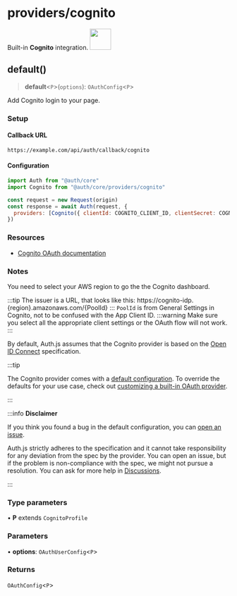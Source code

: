 # providers/cognito

<div style={{backgroundColor: "#000", display: "flex", justifyContent: "space-between", color: "#fff", padding: 16}}>
<span>Built-in <b>Cognito</b> integration.</span>
<a href="https://docs.aws.amazon.com/cognito">
  <img style={{display: "block"}} src="https://authjs.dev/img/providers/cognito.svg" height="48" width="48"/>
</a>
</div>

## default()

> **default**\<`P`\>(`options`): `OAuthConfig`\<`P`\>

Add Cognito login to your page.

### Setup

#### Callback URL
```
https://example.com/api/auth/callback/cognito
```

#### Configuration
```js
import Auth from "@auth/core"
import Cognito from "@auth/core/providers/cognito"

const request = new Request(origin)
const response = await Auth(request, {
  providers: [Cognito({ clientId: COGNITO_CLIENT_ID, clientSecret: COGNITO_CLIENT_SECRET, issuer: COGNITO_ISSUER })],
})
```

### Resources

 - [Cognito OAuth documentation](https://docs.aws.amazon.com/cognito/latest/developerguide/cognito-userpools-server-contract-reference.html)

### Notes
You need to select your AWS region to go the the Cognito dashboard.

:::tip
The issuer is a URL, that looks like this: https://cognito-idp.{region}.amazonaws.com/{PoolId}
:::
`PoolId` is from General Settings in Cognito, not to be confused with the App Client ID.
:::warning
Make sure you select all the appropriate client settings or the OAuth flow will not work.
:::

By default, Auth.js assumes that the Cognito provider is
based on the [Open ID Connect](https://openid.net/specs/openid-connect-core-1_0.html) specification.

:::tip

The Cognito provider comes with a [default configuration](https://github.com/nextauthjs/next-auth/blob/main/packages/core/src/providers/cognito.ts).
To override the defaults for your use case, check out [customizing a built-in OAuth provider](https://authjs.dev/guides/providers/custom-provider#override-default-options).

:::

:::info **Disclaimer**

If you think you found a bug in the default configuration, you can [open an issue](https://authjs.dev/new/provider-issue).

Auth.js strictly adheres to the specification and it cannot take responsibility for any deviation from
the spec by the provider. You can open an issue, but if the problem is non-compliance with the spec,
we might not pursue a resolution. You can ask for more help in [Discussions](https://authjs.dev/new/github-discussions).

:::

### Type parameters

• **P** extends `CognitoProfile`

### Parameters

• **options**: `OAuthUserConfig`\<`P`\>

### Returns

`OAuthConfig`\<`P`\>
